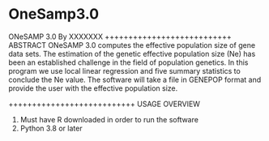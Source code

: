 # OneSamp3.0
ONeSAMP 3.0
By XXXXXXX
+++++++++++++++++++++++++++
ABSTRACT
ONeSAMP 3.0 computes the effective population size of gene data sets. The estimation of the genetic effective 
population size (Ne) has been an established challenge in the field of population genetics. In this program we use local linear regression and five 
summary statistics to conclude the Ne value. The software will take a file in GENEPOP format and provide the user with the effective population size. 

+++++++++++++++++++++++++++
USAGE OVERVIEW

1. Must have R downloaded in order to run the software
2. Python 3.8 or later



